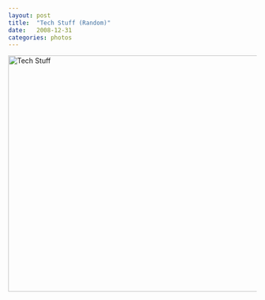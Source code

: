 ```yaml
---
layout: post
title:  "Tech Stuff (Random)"
date:   2008-12-31 
categories: photos
---
```


<a data-flickr-embed="true" data-footer="true"  href="https://www.flickr.com/gp/auyongcheemeng/856b8G" title="Tech Stuff"><img src="https://c1.staticflickr.com/1/45/106327997_9a610fa991_z.jpg?zz&#x3D;1" width="640" height="480" alt="Tech Stuff"></a><script async src="//embedr.flickr.com/assets/client-code.js" charset="utf-8"></script>